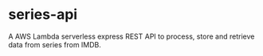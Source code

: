 # series-api

A AWS Lambda serverless express REST API to process, store and retrieve data from series from IMDB.
